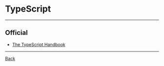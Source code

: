 # TypeScript

---

## Official

- [The TypeScript Handbook](https://www.typescriptlang.org/docs/handbook/intro.html)

---

[Back](./../High-level.md)
